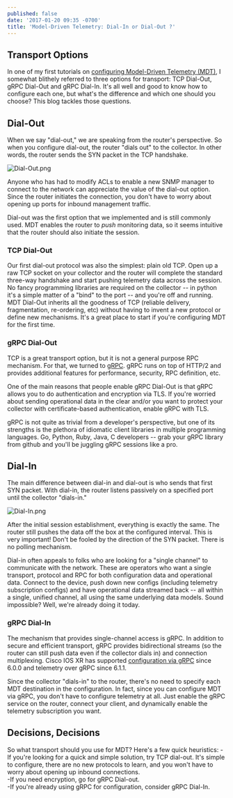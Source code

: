 ```yaml
---
published: false
date: '2017-01-20 09:35 -0700'
title: 'Model-Driven Telemetry: Dial-In or Dial-Out ?'
---
```

## Transport Options

In one of my first tutorials on [configuring Model-Driven Telemetry (MDT)](https://xrdocs.github.io/telemetry/tutorials/2016-07-21-configuring-model-driven-telemetry-mdt/), I somewhat blithely referred to three options for transport: TCP Dial-Out, gRPC Dial-Out and gRPC Dial-In.  It's all well and good to know how to configure each one, but what's the difference and which one should you choose?  This blog tackles those questions.

## Dial-Out

When we say "dial-out," we are speaking from the router's perspective.  So when you configure dial-out, the router "dials out" to the collector.  In other words, the router sends the SYN packet in the TCP handshake.

![Dial-Out.png]({{site.baseurl}}/images/Dial-Out.png)

Anyone who has had to modify ACLs to enable a new SNMP manager to connect to the network can appreciate the value of the dial-out option.  Since the router initiates the connection, you don't have to worry about opening up ports for inbound management traffic.

Dial-out was the first option that we implemented and is still commonly used.  MDT enables the router to _push_ monitoring data, so it seems intuitive that the router should also initiate the session.

### TCP Dial-Out
Our first dial-out protocol was also the simplest: plain old TCP.  Open up a raw TCP socket on your collector and the router will complete the standard three-way handshake and start pushing telemetry data across the session.  No fancy programming libraries are required on the collector -- in python it's a simple matter of a "bind" to the port -- and you're off and running.  MDT Dial-Out inherits all the goodness of TCP (reliable delivery, fragmentation, re-ordering, etc) without having to invent a new protocol or define new mechanisms.  It's a great place to start if you're configuring MDT for the first time.

### gRPC Dial-Out
TCP is a great transport option, but it is not a general purpose RPC mechanism.  For that, we turned to [gRPC](http://www.grpc.io/).  gRPC runs on top of HTTP/2 and provides additional features for performance, security, RPC definition, etc.  

One of the main reasons that people enable gRPC Dial-Out is that gRPC allows you to do authentication and encryption via TLS.  If you're worried about sending operational data in the clear and/or you want to protect your collector with certificate-based authentication, enable gRPC with TLS.  

gRPC is not quite as trivial from a developer's perspective, but one of its strengths is the plethora of idiomatic client libraries in multiple programming languages.  Go, Python, Ruby, Java, C developers -- grab your gRPC library from github and you'll be juggling gRPC sessions like a pro.

## Dial-In
The main difference between dial-in and dial-out is who sends that first SYN packet.  With dial-in, the router listens passively on a specified port until the collector "dials-in."  

![Dial-In.png]({{site.baseurl}}/images/Dial-In.png)

After the initial session establishment, everything is exactly the same.  The router still pushes the data off the box at the configured interval.  This is very important!  Don't be fooled by the direction of the SYN packet.  There is no polling mechanism.  

Dial-in often appeals to folks who are looking for a "single channel" to communicate with the network.  These are operators who want a single transport, protocol and RPC for both configuration data and operational data.  Connect to the device, push down new configs (including telemetry subscription configs) and have operational data streamed back -- all within a single, unified channel, all using the same underlying data models.  Sound impossible?  Well, we're already doing it today.

### gRPC Dial-In
The mechanism that provides single-channel access is gRPC.  In addition to secure and efficient transport, gRPC provides bidirectional streams (so the router can still push data even if the collector dials in) and connection multiplexing.  Cisco IOS XR has supported [configuration via gRPC](https://github.com/CiscoDevNet/grpc-getting-started) since 6.0.0 and telemetry over gRPC since 6.1.1.  

Since the collector "dials-in" to the router, there's no need to specify each MDT destination in the configuration.  In fact, since you can configure MDT via gRPC, you don't have to configure telemetry at all.  Just enable the gRPC service on the router, connect your client, and dynamically enable the telemetry subscription you want.

## Decisions, Decisions
So what transport should you use for MDT?  Here's a few quick heuristics:
-If you're looking for a quick and simple solution, try TCP dial-out.  It's simple to configure, there are no new protocols to learn, and you won't have to worry about opening up inbound connections.  
-If you need encryption, go for gRPC Dial-out.  
-If you're already using gRPC for configuration, consider gRPC Dial-In. 